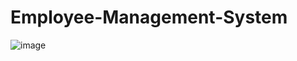 # Employee-Management-System

![image](https://github.com/user-attachments/assets/997e8513-a690-469d-8e2b-97b65d910064)
